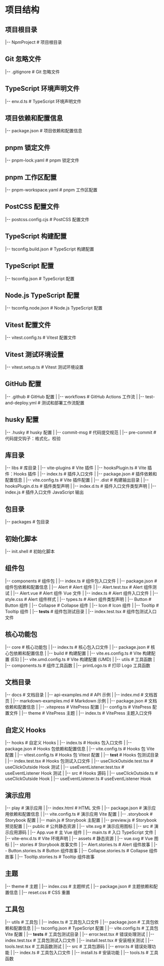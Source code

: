 # 项目结构

## 项目根目录
|-- NpmProject                         # 项目根目录

## Git 忽略文件
|-- .gitignore                         # Git 忽略文件

## TypeScript 环境声明文件
|-- env.d.ts                           # TypeScript 环境声明文件

## 项目依赖和配置信息
|-- package.json                       # 项目依赖和配置信息

## pnpm 锁定文件
|-- pnpm-lock.yaml                     # pnpm 锁定文件

## pnpm 工作区配置
|-- pnpm-workspace.yaml                # pnpm 工作区配置

## PostCSS 配置文件
|-- postcss.config.cjs                 # PostCSS 配置文件

## TypeScript 构建配置
|-- tsconfig.build.json                # TypeScript 构建配置

## TypeScript 配置
|-- tsconfig.json                      # TypeScript 配置

## Node.js TypeScript 配置
|-- tsconfig.node.json                 # Node.js TypeScript 配置

## Vitest 配置文件
|-- vitest.config.ts                   # Vitest 配置文件

## Vitest 测试环境设置
|-- vitest.setup.ts                    # Vitest 测试环境设置

## GitHub 配置
|-- .github                            # GitHub 配置
|   |-- workflows                      # GitHub Actions 工作流
|       |-- test-and-deploy.yml        # 测试和部署工作流配置

## husky 配置
|-- .husky                            # husky 配置
|   |-- commit-msg                    # 代码提交规范
|   |-- pre-commit                    # 代码提交钩子：格式化，校验

## 库目录
|-- libs                               # 库目录
|   |-- vite-plugins                   # Vite 插件
|       |-- hooksPlugin.ts             # Vite 插件：Hooks 插件
|       |-- index.ts                   # 插件入口文件
|       |-- package.json               # 插件依赖和配置信息
|       |-- vite.config.ts             # Vite 插件配置
|       |-- .dist                      # 构建输出目录
|           |-- hooksPlugin.d.ts       # 插件类型声明
|           |-- index.d.ts             # 插件入口文件类型声明
|           |-- index.js               # 插件入口文件 JavaScript 输出

## 包目录
|-- packages                           # 包目录

## 初始化脚本
|-- init.shell                         # 初始化脚本

## 组件包
|-- components                          # 组件包
|   |-- index.ts                       # 组件包入口文件
|   |-- package.json                   # 组件包依赖和配置信息
|   |-- Alert                          # Alert 组件
|       |-- Alert.test.tsx             # Alert 组件测试
|       |-- Alert.vue                  # Alert 组件 Vue 文件
|       |-- index.ts                   # Alert 组件入口文件
|       |-- style.css                  # Alert 组件样式
|       |-- types.ts                   # Alert 组件类型声明
|   |-- Button                         # Button 组件
|   |-- Collapse                       # Collapse 组件
|   |-- Icon                           # Icon 组件
|   |-- Tooltip                        # Tooltip 组件
|   |-- __tests__                      # 组件包测试目录
|       |-- index.test.tsx             # 组件包测试入口文件

## 核心功能包
|-- core                               # 核心功能包
|   |-- index.ts                       # 核心包入口文件
|   |-- package.json                   # 核心包依赖和配置信息
|   |-- build                          # 构建配置
|       |-- vite.es.config.ts          # Vite 构建配置 (ES)
|       |-- vite.umd.config.ts         # Vite 构建配置 (UMD)
|   |-- utils                          # 工具函数
|       |-- components.ts              # 组件工具函数
|       |-- printLogo.ts               # 打印 Logo 工具函数

## 文档目录
|-- docs                               # 文档目录
|   |-- api-examples.md                 # API 示例
|   |-- index.md                       # 文档首页
|   |-- markdown-examples.md           # Markdown 示例
|   |-- package.json                   # 文档依赖和配置信息
|   |-- .vitepress                     # VitePress 配置
|       |-- config.ts                  # VitePress 配置文件
|       |-- theme                      # VitePress 主题
|           |-- index.ts               # VitePress 主题入口文件

## 自定义 Hooks
|-- hooks                              # 自定义 Hooks
|   |-- index.ts                       # Hooks 包入口文件
|   |-- package.json                   # Hooks 包依赖和配置信息
|   |-- vite.config.ts                 # Hooks 包 Vite 配置
|   |-- vitest.config.ts               # Hooks 包 Vitest 配置
|   |-- __test__                       # Hooks 包测试目录
|       |-- index.test.tsx             # Hooks 包测试入口文件
|       |-- useClickOutside.test.tsx   # useClickOutside Hook 测试
|       |-- useEventListener.test.tsx  # useEventListener Hook 测试
|   |-- src                            # Hooks 源码
|       |-- useClickOutside.ts         # useClickOutside Hook
|       |-- useEventListener.ts        # useEventListener Hook

## 演示应用
|-- play                               # 演示应用
|   |-- index.html                     # HTML 文件
|   |-- package.json                   # 演示应用依赖和配置信息
|   |-- vite.config.ts                 # 演示应用 Vite 配置
|   |-- .storybook                   # Storybook 配置
|       |-- main.js                    # Storybook 主配置
|       |-- preview.js                 # Storybook 预览配置
|   |-- public                         # 公共静态资源
|       |-- vite.svg                   # 演示应用图标
|   |-- src                            # 演示应用源码
|       |-- App.vue                    # 主 Vue 组件
|       |-- main.ts                    # 入口 TypeScript 文件
|       |-- vite-env.d.ts              # Vite 环境声明
|       |-- assets                     # 静态资源
|           |-- vue.svg                # Vue 图标
|       |-- stories                    # Storybook 故事文件
|           |-- Alert.stories.ts      # Alert 组件故事
|           |-- Button.stories.ts     # Button 组件故事
|           |-- Collapse.stories.ts   # Collapse 组件故事
|           |-- Tooltip.stories.ts    # Tooltip 组件故事

## 主题
|-- theme                              # 主题
|   |-- index.css                      # 主题样式
|   |-- package.json                   # 主题依赖和配置信息
|   |-- reset.css                      # CSS 重置

## 工具包
|-- utils                              # 工具包
|   |-- index.ts                       # 工具包入口文件
|   |-- package.json                   # 工具包依赖和配置信息
|   |-- tsconfig.json                  # TypeScript 配置
|   |-- vite.config.ts                 # 工具包 Vite 配置
|   |-- __tests__                      # 工具包测试目录
|       |-- error.test.tsx             # 错误处理测试
|       |-- index.test.tsx             # 工具包测试入口文件
|       |-- install.test.tsx           # 安装相关测试
|       |-- tools.test.tsx             # 工具函数测试
|   |-- src                            # 工具包源码
|       |-- error.ts                   # 错误处理功能
|       |-- index.ts                   # 工具包入口文件
|       |-- install.ts                 # 安装功能
|       |-- tools.ts                   # 工具函数